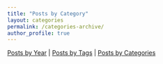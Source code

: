 ```yaml
---
title: "Posts by Category"
layout: categories
permalink: /categories-archive/
author_profile: true
---
```



[Posts by Year](/blog/year-archive/) | [Posts by Tags](/blog/tags/) | [Posts by Categories](/blog/categories/)

